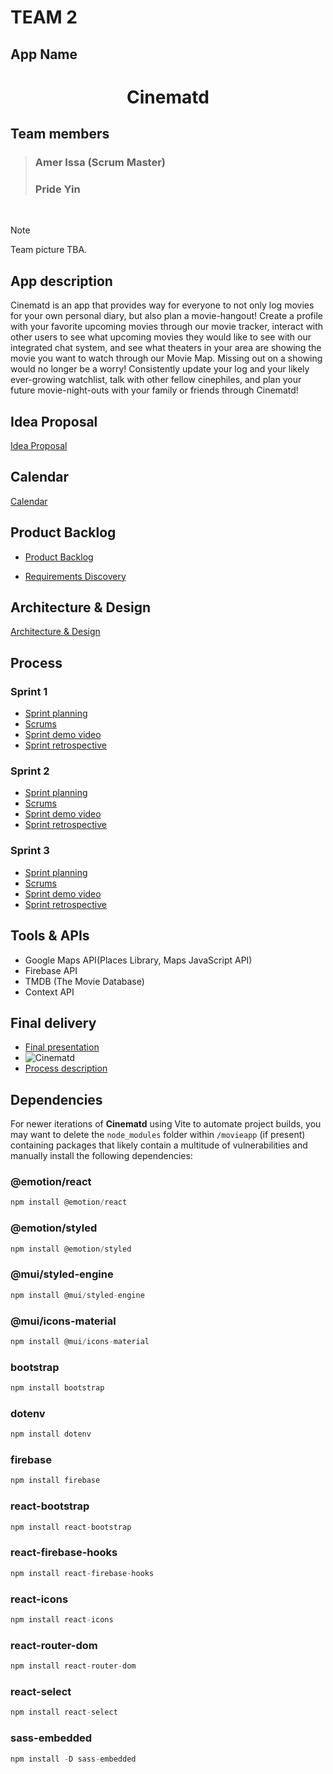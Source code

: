 # TEAM 2

## App Name

<h1 align="center">
  Cinematd
</h1>

## Team members

> ### Amer Issa (Scrum Master)
> ### Pride Yin

<br>

> [!NOTE]
> Team picture TBA.

## App description
Cinematd is an app that provides way for everyone to not only log movies for your own personal diary, but also plan a movie-hangout! Create a profile with your favorite upcoming movies through our movie tracker, interact with other users to see what upcoming movies they would like to see with our integrated chat system, and see what theaters in your area are showing the movie you want to watch through our Movie Map. Missing out on a showing would no longer be a worry! Consistently update your log and your likely ever-growing watchlist, talk with other fellow cinephiles, and plan your future movie-night-outs with your family or friends through Cinematd!

## Idea Proposal
[Idea Proposal](https://docs.google.com/document/d/1_WS80qVcWfSBD4WQ2xsPk6jm67nR2ojZH_lG2oH1KeY/edit)

## Calendar
[Calendar](https://calendar.google.com/calendar/u/0?cid=aXZoMmU3NjhzMjRkdGlxZWYwcXZvbzhxcjBAZ3JvdXAuY2FsZW5kYXIuZ29vZ2xlLmNvbQ)

## Product Backlog
* [Product Backlog](https://docs.google.com/spreadsheets/d/11HRFp56SYAYw_JTDj7q4dVFzCqaKKhRfAXW3GJJKIOo/edit?usp=sharing)

* [Requirements Discovery](https://docs.google.com/document/d/1HKFDlwV5fCqiNxRBTslLKeU-cRMw8DLTFw4QTUe-cYw/edit?usp=sharing)

## Architecture & Design
[Architecture & Design](https://docs.google.com/document/d/1hAxZm_ykljfMzsJfOi71v-272c7UxShJcdaRXzTTVlw/edit?usp=sharing)

## Process

### Sprint 1

* [Sprint planning](https://docs.google.com/spreadsheets/d/11HRFp56SYAYw_JTDj7q4dVFzCqaKKhRfAXW3GJJKIOo/edit?usp=sharing)
* [Scrums](https://docs.google.com/document/d/13iWd2Pe6Xpn6dZK3eDIksSPLF6Vx0sPJREN3_s5xSKg/edit?usp=sharing)
* [Sprint demo video](https://github.com/paceuniversity/cs389f2023team2/assets/98407947/3b30d8fd-50ee-431d-9775-f6d8458f9f1b)
* [Sprint retrospective](https://docs.google.com/document/d/1LlW-kgRtXazF0ovUGJwYXWj0M-IzRnoUjwUY8tZlsIA/edit?usp=sharing)

### Sprint 2

* [Sprint planning](https://docs.google.com/spreadsheets/d/11HRFp56SYAYw_JTDj7q4dVFzCqaKKhRfAXW3GJJKIOo/edit?usp=sharing)
* [Scrums](https://docs.google.com/document/d/13iWd2Pe6Xpn6dZK3eDIksSPLF6Vx0sPJREN3_s5xSKg/edit?usp=sharing)
* [Sprint demo video](https://drive.google.com/file/d/1CWyEII-brsW1xtlgSwJl9aWc7Hskxexi/view?usp=sharing)
* [Sprint retrospective](https://docs.google.com/document/d/1yAYMF7bjehLNeHwg-rzpDvMR2ps481FTGCBgljR2wJA/edit?usp=sharing)

### Sprint 3

* [Sprint planning](https://docs.google.com/spreadsheets/d/11HRFp56SYAYw_JTDj7q4dVFzCqaKKhRfAXW3GJJKIOo/edit#gid=1139565289)
* [Scrums](https://docs.google.com/document/d/13iWd2Pe6Xpn6dZK3eDIksSPLF6Vx0sPJREN3_s5xSKg/edit?usp=sharing)
* [Sprint demo video](https://clipchamp.com/watch/7oj6L74U3mx)
* [Sprint retrospective](https://docs.google.com/document/d/1yoIdMFKYWqrY9xqjlAguXMmMiD25IGY_kxEV45tFgPY/edit?usp=sharing)

## Tools & APIs
* Google Maps API(Places Library, Maps JavaScript API)
* Firebase API
* TMDB (The Movie Database)
* Context API

## Final delivery

* [Final presentation](https://docs.google.com/presentation/d/1EqQBIqDg4AaK_hGZ6jmFlyzfDnoTPKvO8z9CXcw5sKQ/edit?usp=sharing)
* ![Cinematd](https://github.com/paceuniversity/cs389f2023team2/assets/98407947/98872344-e210-4fd4-b5b7-08aa339b455d)
* [Process description]()

## Dependencies

For newer iterations of **Cinematd** using Vite to automate project builds, you may want to delete the `node_modules` folder within
`/movieapp` (if present) containing packages that likely contain a multitude of vulnerabilities and manually install the following dependencies:

### @emotion/react

```js
npm install @emotion/react
```

### @emotion/styled

```js
npm install @emotion/styled
```

### @mui/styled-engine

```js
npm install @mui/styled-engine
```

### @mui/icons-material

```js
npm install @mui/icons-material
```

### bootstrap

```js
npm install bootstrap
```

### dotenv

```js
npm install dotenv
```

### firebase

```js
npm install firebase
```

### react-bootstrap

```js
npm install react-bootstrap
```

### react-firebase-hooks

```js
npm install react-firebase-hooks
```

### react-icons

```js
npm install react-icons
```

### react-router-dom

```js
npm install react-router-dom
```

### react-select

```js
npm install react-select
```

### sass-embedded

```js
npm install -D sass-embedded
```
